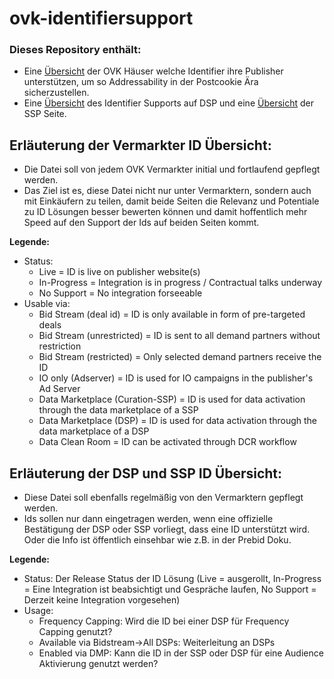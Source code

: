 # ovk-identifiersupport
### Dieses Repository enthält:
- Eine [Übersicht](https://github.com/BVDW-org/ovk-identifiersupport/blob/main/OVK-IdentifierSupport.md) der OVK Häuser welche Identifier ihre Publisher unterstützen, um so Addressability in der Postcookie Ära sicherzustellen.
- Eine [Übersicht](https://github.com/BVDW-org/ovk-identifiersupport/blob/main/DSP-IdentifierSupport.md) des Identifier Supports auf DSP und eine [Übersicht](https://github.com/BVDW-org/ovk-identifiersupport/blob/main/SSP-IdentifierSupport.md) der SSP Seite.
 

## Erläuterung der Vermarkter ID Übersicht:
- Die Datei soll von jedem OVK Vermarkter initial und fortlaufend gepflegt werden.
- Das Ziel ist es, diese Datei nicht nur unter Vermarktern, sondern auch mit Einkäufern zu teilen, damit beide Seiten die Relevanz und Potentiale zu ID Lösungen besser bewerten können und damit hoffentlich mehr Speed auf den Support der Ids auf beiden Seiten kommt.

**Legende:**
- Status: 
  - Live = ID is live on publisher website(s)
  - In-Progress = Integration is in progress / Contractual talks underway
  - No Support = No integration forseeable 
- Usable via:
  - Bid Stream (deal id) = ID is only available in form of pre-targeted deals
  - Bid Stream (unrestricted) = ID is sent to all demand partners without restriction
  - Bid Stream (restricted) = Only selected demand partners receive the ID
  - IO only (Adserver) = ID is used for IO campaigns in the publisher's Ad Server
  - Data Marketplace (Curation-SSP) = ID is used for data activation through the data marketplace of a SSP
  - Data Marketplace (DSP) = ID is used for data activation through the data marketplace of a DSP
  - Data Clean Room = ID can be activated through DCR workflow


## Erläuterung der DSP und SSP ID Übersicht:
- Diese Datei soll ebenfalls regelmäßig von den Vermarktern gepflegt werden.
- Ids sollen nur dann eingetragen werden, wenn eine offizielle Bestätigung der DSP oder SSP vorliegt, dass eine ID unterstützt wird. Oder die Info ist öffentlich einsehbar wie z.B. in der Prebid Doku.

**Legende:**
  - Status: Der Release Status der ID Lösung (Live = ausgerollt, In-Progress = Eine Integration ist beabsichtigt und Gespräche laufen, No Support = Derzeit keine Integration vorgesehen)
  - Usage:
    - Frequency Capping: Wird die ID bei einer DSP für Frequency Capping genutzt?
    - Available via Bidstream->All DSPs: Weiterleitung an DSPs 
    - Enabled via DMP: Kann die ID in der SSP oder DSP für eine Audience Aktivierung genutzt werden?
